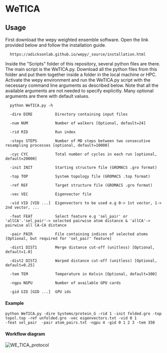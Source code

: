 # WeTICA




## Usage

First download the wepy weighted ensemble software. Open the link provided below and follow the installation guide.

      https://adicksonlab.github.io/wepy/_source/installation.html

Inside the "Scripts" folder of this repository, several python files are there. The main script is the WeTICA.py. Download all the python files from this folder and put them together inside a folder in the local machine or HPC. Activate the wepy environment and run the WeTICA.py script with the necessary command line arguments as described below. Note that all the available arguments are not needed to specify explicitly. Many optional arguments are there with default values. 

      python WeTICA.py -h
  
      -dire DIRE          Directory containing input files
  
      -num NUM            Number of walkers [Optional, default=24]
  
      -rid RID            Run index
  
      -steps STEPS        Number of MD steps between two consecutive resampling processes [optional, default=10000]
  
      -cyc CYC            Total number of cycles in each run [optional, default=20000]
  
      -init INIT          Starting structure file (GROMACS .gro format)
  
      -top TOP            System topology file (GROMACS .top format)
  
      -ref REF            Target structure file (GROMACS .gro format)
  
      -vec VEC            Eigenvector file
  
      -vid VID [VID ...]  Eigenvectors to be used e.g 0-> 1st vector, 1-> 2nd vector, ...
  
      -feat FEAT          Select feature e.g 'sel_pair' or 'allCA'.'sel_pair'-> selected pairwise atom distance & 'allCA'-> pairwise all CA-CA distance
  
      -pair PAIR          File containing indices of selected atoms [Optional, but required for 'sel_pair' feature]
  
      -dist1 DIST1        Merge distance cut-off (unitless) [Optional, default=1.0]
  
      -dist2 DIST2        Warped distance cut-off (unitless) [Optional, default=0.25]
  
      -tem TEM            Temperature in Kelvin [Optional, default=300]
  
      -ngpu NGPU          Number of available GPU cards
  
      -gid GID [GID ...]  GPU ids

#### Example

    python WeTICA.py -dire Systems/protein_G -rid 1 -init folded.gro -top topol.top -ref unfolded.gro -vec eigenvectors.txt -vid 0 1
    -feat sel_pair  -pair atom_pairs.txt -ngpu 4 -gid 0 1 2 3 -tem 350

#### Workflow diagram



![WE_TICA_protocol](https://github.com/user-attachments/assets/d60c2ea9-e2ce-445f-bda6-c1c66eaa5fef)

